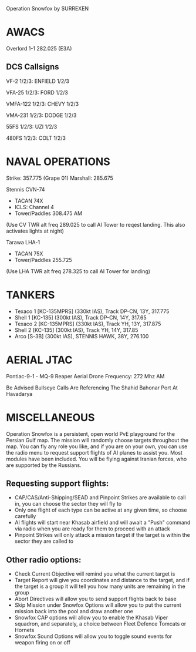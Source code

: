 Operation Snowfox by SURREXEN

AWACS
=====

Overlord 1-1 282.025 (E3A)

DCS Callsigns
-------------

VF-2 1/2/3: ENFIELD 1/2/3

VFA-25 1/2/3: FORD 1/2/3

VMFA-122 1/2/3: CHEVY 1/2/3

VMA-231 1/2/3: DODGE 1/2/3

55FS 1/2/3: UZI 1/2/3

480FS 1/2/3: COLT 1/2/3

NAVAL OPERATIONS
================

Strike: 357.775 (Grape 01)
Marshall: 285.675

Stennis CVN-74
- TACAN 74X
- ICLS: Channel 4
- Tower/Paddles 308.475 AM

(Use CV TWR alt freq 289.025 to call AI Tower to reqest landing. This also activates lights at night)

Tarawa LHA-1
- TACAN 75X
- Tower/Paddles 255.725

(Use LHA TWR alt freq 278.325 to call AI Tower for landing)

TANKERS
=======

- Texaco 1 [KC-135MPRS] (330kt IAS), Track DP-CN, 13Y, 317.775 
- Shell 1 [KC-135] (300kt IAS), Track DP-CN, 14Y, 317.65
- Texaco 2 [KC-135MPRS] (330kt IAS), Track YH, 13Y, 317.875 
- Shell 2 [KC-135] (300kt IAS),  Track YH, 14Y, 317.85
- Arco [S-3B] (300kt IAS), STENNIS HAWK, 38Y, 276.100

AERIAL JTAC
===========

Pontiac-9-1 - MQ-9 Reaper Aerial Drone
Frequency: 272 Mhz AM

Be Advised Bullseye Calls Are Referencing The Shahid Bahonar Port At Havadarya

MISCELLANEOUS
=============

Operation Snowfox is a persistent, open world PvE playground for the Persian Gulf map. The mission will randomly choose targets throughout the map. You can fly any role you like, and if you are on your own, you can use the radio menu to request support flights of AI planes to assist you. Most modules have been included. You will be flying against Iranian forces, who are supported by the Russians.

Requesting support flights:
--------------------------

- CAP/CAS/Anti-Shipping/SEAD and Pinpoint Strikes are available to call in, you can choose the sector they will fly to
- Only one flight of each type can be active at any given time, so choose carefully
- AI flights will start near Khasab airfield and will await a "Push" command via radio when you are ready for them to proceed with an attack
- Pinpoint Strikes will only attack a mission target if the target is within the sector they are called to

Other radio options:
--------------------

- Check Current Objective will remind you what the current target is
- Target Report will give you coordinates and distance to the target, and if the target is a group it will tell you how many units are remaining in the group
- Abort Directives will allow you to send support flights back to base
- Skip Mission under Snowfox Options will allow you to put the current mission back into the pool and draw another one
- Snowfox CAP options will allow you to enable the Khasab Viper squadron, and separately, a choice between Fleet Defence Tomcats or Hornets
- Snowfox Sound Options will allow you to toggle sound events for weapon firing on or off